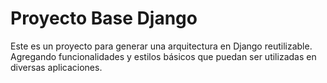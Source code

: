# Proyecto Base Django

Este es un proyecto para generar una arquitectura en Django reutilizable. Agregando funcionalidades y estilos básicos que puedan ser utilizadas en diversas aplicaciones.
